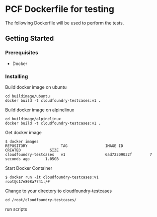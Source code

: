 # PCF Dockerfile for testing

The following Dockerfile will be used to perform the tests.

## Getting Started

### Prerequisites

* Docker

### Installing

Build docker image on ubuntu
```
cd buildimage/ubuntu
docker build -t cloudfoundry-testcases:v1 .
```

Build docker image on alpinelinux
```
cd buildimage/alpinelinux
docker build -t cloudfoundry-testcases:v1 .
```

Get docker image

```
$ docker images
REPOSITORY               TAG                 IMAGE ID            CREATED             SIZE
cloudfoundry-testcases   v1                  6ad72209032f        7 seconds ago       1.05GB
```

Start Docker Container
```
$ docker run -it cloudfoundry-testcases:v1
root@c17e808a7741:/#
```

Change to your directory to cloudfoundry-testcases
```
cd /root/cloudfoundry-testcases/
```

run scripts

